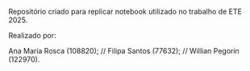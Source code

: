 Repositório criado para replicar notebook utilizado no trabalho de ETE 2025.

Realizado por:

Ana Maria Rosca (108820); //
Filipa Santos (77632); //
Willian Pegorin (122970).

